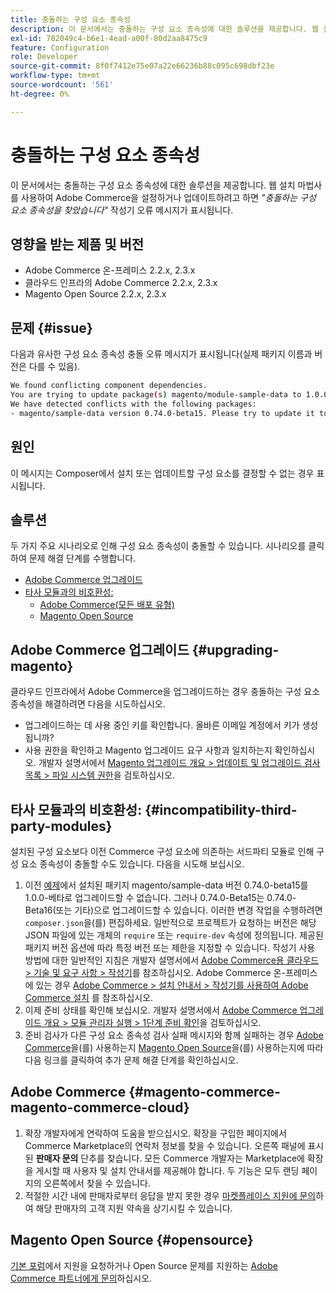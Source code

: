 ```yaml
---
title: 충돌하는 구성 요소 종속성
description: 이 문서에서는 충돌하는 구성 요소 종속성에 대한 솔루션을 제공합니다. 웹 설정 마법사를 사용하여 Adobe Commerce을 설정하거나 업데이트하려고 하면 *"충돌하는 구성 요소 종속성을 발견했습니다"* 작성기 오류 메시지가 표시됩니다.
exl-id: 782049c4-b6e1-4ead-a00f-80d2aa8475c9
feature: Configuration
role: Developer
source-git-commit: 8f0f7412e75e07a22e66236b88c095c698dbf23e
workflow-type: tm+mt
source-wordcount: '561'
ht-degree: 0%

---
```


# 충돌하는 구성 요소 종속성

이 문서에서는 충돌하는 구성 요소 종속성에 대한 솔루션을 제공합니다. 웹 설치 마법사를 사용하여 Adobe Commerce을 설정하거나 업데이트하려고 하면 *&quot;충돌하는 구성 요소 종속성을 찾았습니다&quot;* 작성기 오류 메시지가 표시됩니다.

## 영향을 받는 제품 및 버전

* Adobe Commerce 온-프레미스 2.2.x, 2.3.x
* 클라우드 인프라의 Adobe Commerce 2.2.x, 2.3.x
* Magento Open Source 2.2.x, 2.3.x


## 문제 {#issue}

다음과 유사한 구성 요소 종속성 충돌 오류 메시지가 표시됩니다(실제 패키지 이름과 버전은 다를 수 있음).

```bash
We found conflicting component dependencies.
You are trying to update package(s) magento/module-sample-data to 1.0.0-beta
We have detected conflicts with the following packages:
- magento/sample-data version 0.74.0-beta15. Please try to update it to one of the following package versions: 0.74.0-beta16, 0.74.0-beta14, 0.74.0-beta13, 0.74.0-beta12, 0.74.0-beta11, 0.74.0-beta10, 0.74.0-beta9, 0.74.0-beta8, 0.74.0-beta7
```

## 원인

이 메시지는 Composer에서 설치 또는 업데이트할 구성 요소를 결정할 수 없는 경우 표시됩니다.

## 솔루션

두 가지 주요 시나리오로 인해 구성 요소 종속성이 충돌할 수 있습니다. 시나리오를 클릭하여 문제 해결 단계를 수행합니다.

* [Adobe Commerce 업그레이드](#upgrading-magento)
* [타사 모듈과의 비호환성:](#incompatibility-third-party-modules)
   * [Adobe Commerce(모든 배포 유형)](#magento-commerce-magento-commerce-cloud)
   * [Magento Open Source](#opensource)

## Adobe Commerce 업그레이드 {#upgrading-magento}

클라우드 인프라에서 Adobe Commerce을 업그레이드하는 경우 충돌하는 구성 요소 종속성을 해결하려면 다음을 시도하십시오.

* 업그레이드하는 데 사용 중인 키를 확인합니다. 올바른 이메일 계정에서 키가 생성됩니까?
* 사용 권한을 확인하고 Magento 업그레이드 요구 사항과 일치하는지 확인하십시오. 개발자 설명서에서 [Magento 업그레이드 개요 > 업데이트 및 업그레이드 검사 목록 > 파일 시스템 권한](https://devdocs.magento.com/guides/v2.3/comp-mgr/prereq/prereq_compman-checklist.html#perms)을 검토하십시오.

## 타사 모듈과의 비호환성: {#incompatibility-third-party-modules}

설치된 구성 요소보다 이전 Commerce 구성 요소에 의존하는 서드파티 모듈로 인해 구성 요소 종속성이 충돌할 수도 있습니다. 다음을 시도해 보십시오.

1. 이전 [예제](#issue)에서 설치된 패키지 magento/sample-data 버전 0.74.0-beta15를 1.0.0-베타로 업그레이드할 수 없습니다. 그러나 0.74.0-Beta15는 0.74.0-Beta16(또는 기타)으로 업그레이드할 수 있습니다. 이러한 변경 작업을 수행하려면 `composer.json`을(를) 편집하세요. 일반적으로 프로젝트가 요청하는 버전은 해당 JSON 파일에 있는 개체의 `require` 또는 `require-dev` 속성에 정의됩니다. 제공된 패키지 버전 옵션에 따라 특정 버전 또는 제한을 지정할 수 있습니다. 작성기 사용 방법에 대한 일반적인 지침은 개발자 설명서에서 [Adobe Commerce용 클라우드 > 기술 및 요구 사항 > 작성기](https://devdocs.magento.com/cloud/reference/cloud-composer.html#files)를 참조하십시오. Adobe Commerce 온-프레미스에 있는 경우 [Adobe Commerce > 설치 안내서 > 작성기를 사용하여 Adobe Commerce 설치](https://devdocs.magento.com/guides/v2.4/install-gde/composer.html) 를 참조하십시오.
1. 이제 준비 상태를 확인해 보십시오. 개발자 설명서에서 [Adobe Commerce 업그레이드 개요 > 모듈 관리자 실행 > 1단계 준비 확인](https://devdocs.magento.com/guides/v2.3/comp-mgr/module-man/compman-readiness.html)을 검토하십시오.
1. 준비 검사가 다른 구성 요소 종속성 검사 실패 메시지와 함께 실패하는 경우 [Adobe Commerce](#magento-commerce-magento-commerce-cloud)을(를) 사용하는지 [Magento Open Source](#opensource)을(를) 사용하는지에 따라 다음 링크를 클릭하여 추가 문제 해결 단계를 확인하십시오.

## Adobe Commerce {#magento-commerce-magento-commerce-cloud}

1. 확장 개발자에게 연락하여 도움을 받으십시오. 확장을 구입한 페이지에서 Commerce Marketplace의 연락처 정보를 찾을 수 있습니다. 오른쪽 패널에 표시된 **판매자 문의** 단추를 찾습니다. 모든 Commerce 개발자는 Marketplace에 확장을 게시할 때 사용자 및 설치 안내서를 제공해야 합니다. 두 기능은 모두 랜딩 페이지의 오른쪽에서 찾을 수 있습니다.
1. 적절한 시간 내에 판매자로부터 응답을 받지 못한 경우 [마켓플레이스 지원에 문의](mailto:commercemarketplacesupport@adobe.com)하여 해당 판매자의 고객 지원 약속을 상기시킬 수 있습니다.

## Magento Open Source {#opensource}

[기본 포럼](https://community.magento.com/)에서 지원을 요청하거나 Open Source 문제를 지원하는 [Adobe Commerce 파트너에게 문의](https://magento.com/find-a-partner)하십시오.
